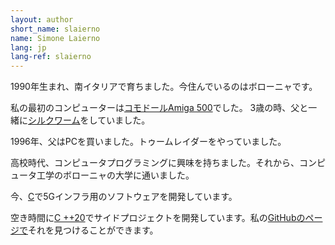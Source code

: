 ```yaml
---
layout: author
short_name: slaierno
name: Simone Laierno
lang: jp
lang-ref: slaierno
---
```


1990年生まれ、南イタリアで育ちました。今住んでいるのはボローニャです。

私の最初のコンピューターは[コモドールAmiga 500](https://ja.wikipedia.org/wiki/Amiga)でした。 
3歳の時、父と一緒に[シルクワーム](https://www.tops-game.jp/products/detail.php?product_id=5576)をしていました。

1996年、父はPCを買いました。トゥームレイダーをやっていました。

高校時代、コンピュータプログラミングに興味を持ちました。それから、コンピュータ工学のボローニャの大学に通いました。

今、[C](https://ja.wikipedia.org/wiki/C言語)で5Gインフラ用のソフトウェアを開発しています。

空き時間に[C ++20](https://ja.wikipedia.org/wiki/C%2B%2B)でサイドプロジェクトを開発しています。私の[GitHubのページで](https://www.github.com/slaierno)それを見つけることができます。
